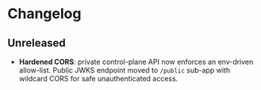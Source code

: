 # Changelog

## Unreleased

* **Hardened CORS**: private control-plane API now enforces an env-driven allow-list.  Public JWKS endpoint moved to `/public` sub-app with wildcard CORS for safe unauthenticated access. 